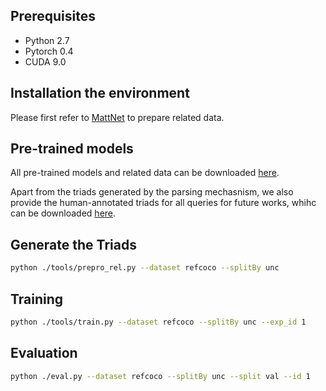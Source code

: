 ## Prerequisites

* Python 2.7
* Pytorch 0.4
* CUDA 9.0

## Installation the environment

Please first refer to [MattNet](https://github.com/insomnia94/MAttNet) to prepare related data. 

## Pre-trained models
All pre-trained models and related data can be downloaded [here](https://drive.google.com/drive/folders/12HAUdAYNnz6ubiwywcrOEKrVCLiOPiFV). 

Apart from the triads generated by the parsing mechasnism, we also provide the human-annotated triads for all queries for future works, whihc can be downloaded [here](https://drive.google.com/drive/folders/1G3V0NaHnit7omephox_sXTUcedyoa_16?usp=sharing).

## Generate the Triads
```bash
python ./tools/prepro_rel.py --dataset refcoco --splitBy unc
```

## Training

```bash
python ./tools/train.py --dataset refcoco --splitBy unc --exp_id 1
```

## Evaluation

```bash
python ./eval.py --dataset refcoco --splitBy unc --split val --id 1
```
